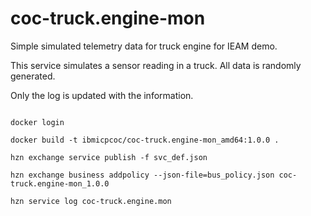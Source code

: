 # coc-truck.engine-mon

Simple simulated telemetry data for truck engine for IEAM demo.

This service simulates a sensor reading in a truck.  All data is randomly generated.

Only the log is updated with the information.


```

docker login 

docker build -t ibmicpcoc/coc-truck.engine-mon_amd64:1.0.0 .

hzn exchange service publish -f svc_def.json

hzn exchange business addpolicy --json-file=bus_policy.json coc-truck.engine-mon_1.0.0

hzn service log coc-truck.engine.mon 

```
